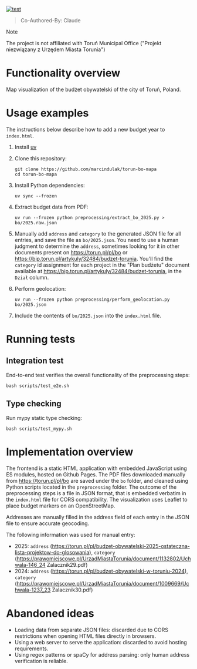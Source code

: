 [![test](https://github.com/marcindulak/torun-bo-mapa/actions/workflows/test.yml/badge.svg)](https://github.com/marcindulak/torun-bo-mapa/actions/workflows/test.yml)

> Co-Authored-By: Claude

> [!NOTE]
> The project is not affiliated with Toruń Municipal Office ("Projekt niezwiązany z Urzędem Miasta Torunia")

# Functionality overview

Map visualization of the budżet obywatelski of the city of Toruń, Poland.

# Usage examples

The instructions below describe how to add a new budget year to `index.html`.

1. Install [uv](https://docs.astral.sh/uv/getting-started/installation/)

2. Clone this repository:

   ```
   git clone https://github.com/marcindulak/torun-bo-mapa
   cd torun-bo-mapa
   ```

3. Install Python dependencies:

   ```
   uv sync --frozen
   ```

4. Extract budget data from PDF:

   ```
   uv run --frozen python preprocessing/extract_bo_2025.py > bo/2025.raw.json
   ```

5. Manually add `address` and `category` to the generated JSON file for all entries, and save the file as `bo/2025.json`.
You need to use a human judgment to determine the `address`, sometimes looking for it in other documents present on https://torun.pl/pl/bo or https://bip.torun.pl/artykuly/32484/budzet-torunia.
You'll find the `category` id assignment for each project in the "Plan budżetu" document available at https://bip.torun.pl/artykuly/32484/budzet-torunia, in the `Dział` column.

6. Perform geolocation:

   ```
   uv run --frozen python preprocessing/perform_geolocation.py bo/2025.json
   ```

7. Include the contents of `bo/2025.json` into the `index.html` file.

# Running tests

## Integration test

End-to-end test verifies the overall functionality of the preprocessing steps:

```
bash scripts/test_e2e.sh
```

## Type checking

Run mypy static type checking:

```
bash scripts/test_mypy.sh
```

# Implementation overview

The frontend is a static HTML application with embedded JavaScript using ES modules, hosted on Github Pages.
The PDF files downloaded manually from https://torun.pl/pl/bo are saved under the `bo` folder, and cleaned using Python scripts located in the `preprocessing` folder.
The outcome of the preprocessing steps is a file in JSON format, that is embedded verbatim in the `index.html` file for CORS compatibility.
The visualization uses Leaflet to place budget markers on an OpenStreetMap.

Addresses are manually filled in the address field of each entry in the JSON file to ensure accurate geocoding.

The following information was used for manual entry:
- 2025: `address` (https://torun.pl/pl/budzet-obywatelski-2025-ostateczna-lista-projektow-do-glosowania), `category` (https://prawomiejscowe.pl/UrzadMiastaTorunia/document/1132802/Uchwala-146_24 Zalacznik29.pdf)
- 2024: `address` (https://torun.pl/pl/budzet-obywatelski-w-toruniu-2024), `category` (https://prawomiejscowe.pl/UrzadMiastaTorunia/document/1009669/Uchwala-1237_23 Zalacznik30.pdf)

# Abandoned ideas

- Loading data from separate JSON files: discarded due to CORS restrictions when opening HTML files directly in browsers.
- Using a web server to serve the application: discarded to avoid hosting requirements.
- Using regex patterns or spaCy for address parsing: only human address verification is reliable.
